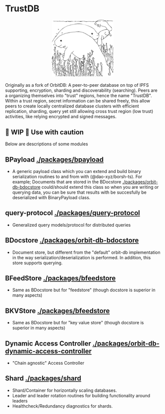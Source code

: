 # TrustDB

<img src="./manatee.png" alt="Image" width="200" height="auto" style="display: block; margin: 0 auto; margin-bottom: 20px" />


Originally as a fork of OrbitDB: A peer-to-peer database on top of IPFS supporting, encryption, sharding and discoverability (searching). Peers are a organizing themselves into "trust" regions, hence the name "TrustDB". Within a trust region, secret information can be shared freely, this allow peers to create locally centralized database clusters with efficient replication, sharding, query yet still allowing cross trust region (low trust) activities, like relying encrypted and signed messages.

## 🚧 WIP 🚧  Use with caution
Below are descriptions of some modules

## BPayload [./packages/bpayload](bpayload)
- A generic payload class which you can extend and build binary serialization routines to and from with (@dao-xyz/borsh-ts). For example; Documents that are stored in the  BDocstore [./packages/orbit-db-bdocstore](bdocstore) could/should extend this class so when you are writing or querying data, you can be sure that results with be succesfully be deserialized with BinaryPayload class.


## query-protocol  [./packages/query-protocol](query-protocol)
- Generalized query models/protocol for distributed queries


## BDocstore [./packages/orbit-db-bdocstore](bdocstore)
- Document store, but different from the "default" orbit-db implementation in the way serialization/deserialization is performed. In addition, this store supports querying. 

## BFeedStore  [./packages/bfeedstore](bfeedstore)
- Same as BDocstore but for "feedstore" (though docstore is superior in many aspects)

## BKVStore  [./packages/bfeedstore](bkvstore)
- Same as BDocstore but for "key value store" (though docstore is superior in many aspects)

## Dynamic Access Controller  [./packages/orbit-db-dynamic-access-controller](dca)
- "Chain agnostic" Access Controller


## Shard [./packages/shard](shard)
- Shard/Container for horizontally scaling databases. 
- Leader and leader rotation routines for building functionality around leaders
- Healthcheck/Redundancy diagnostics for shards.